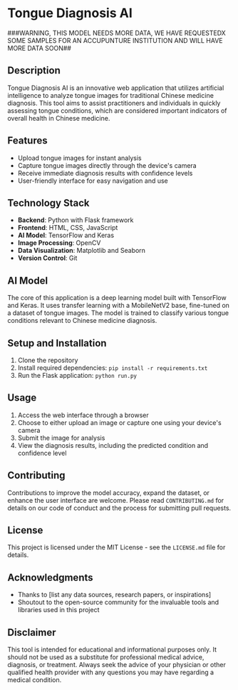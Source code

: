 # Tongue Diagnosis AI
###WARNING, THIS MODEL NEEDS MORE DATA, WE HAVE REQUESTEDX SOME SAMPLES FOR AN ACCUPUNTURE INSTITUTION AND WILL HAVE MORE DATA SOON##
## Description
Tongue Diagnosis AI is an innovative web application that utilizes artificial intelligence to analyze tongue images for traditional Chinese medicine diagnosis. This tool aims to assist practitioners and individuals in quickly assessing tongue conditions, which are considered important indicators of overall health in Chinese medicine.

## Features
- Upload tongue images for instant analysis
- Capture tongue images directly through the device's camera
- Receive immediate diagnosis results with confidence levels
- User-friendly interface for easy navigation and use

## Technology Stack
- **Backend**: Python with Flask framework
- **Frontend**: HTML, CSS, JavaScript
- **AI Model**: TensorFlow and Keras
- **Image Processing**: OpenCV
- **Data Visualization**: Matplotlib and Seaborn
- **Version Control**: Git

## AI Model
The core of this application is a deep learning model built with TensorFlow and Keras. It uses transfer learning with a MobileNetV2 base, fine-tuned on a dataset of tongue images. The model is trained to classify various tongue conditions relevant to Chinese medicine diagnosis.

## Setup and Installation
1. Clone the repository
2. Install required dependencies: `pip install -r requirements.txt`
3. Run the Flask application: `python run.py`

## Usage
1. Access the web interface through a browser
2. Choose to either upload an image or capture one using your device's camera
3. Submit the image for analysis
4. View the diagnosis results, including the predicted condition and confidence level

## Contributing
Contributions to improve the model accuracy, expand the dataset, or enhance the user interface are welcome. Please read `CONTRIBUTING.md` for details on our code of conduct and the process for submitting pull requests.

## License
This project is licensed under the MIT License - see the `LICENSE.md` file for details.

## Acknowledgments
- Thanks to [list any data sources, research papers, or inspirations]
- Shoutout to the open-source community for the invaluable tools and libraries used in this project

## Disclaimer
This tool is intended for educational and informational purposes only. It should not be used as a substitute for professional medical advice, diagnosis, or treatment. Always seek the advice of your physician or other qualified health provider with any questions you may have regarding a medical condition.
